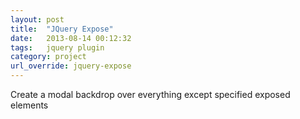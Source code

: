 ```yaml
---
layout: post
title:  "JQuery Expose"
date:   2013-08-14 00:12:32
tags:   jquery plugin
category: project
url_override: jquery-expose
---
```


Create a modal backdrop over everything except specified exposed elements
